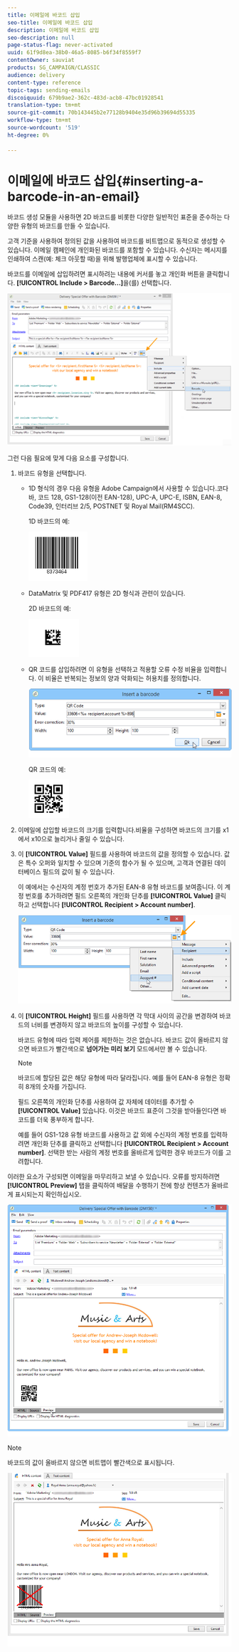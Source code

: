```yaml
---
title: 이메일에 바코드 삽입
seo-title: 이메일에 바코드 삽입
description: 이메일에 바코드 삽입
seo-description: null
page-status-flag: never-activated
uuid: 61f9d8ea-38b0-46a5-8085-b6f34f8559f7
contentOwner: sauviat
products: SG_CAMPAIGN/CLASSIC
audience: delivery
content-type: reference
topic-tags: sending-emails
discoiquuid: 679b9ae2-362c-483d-acb8-47bc01928541
translation-type: tm+mt
source-git-commit: 70b143445b2e77128b9404e35d96b39694d55335
workflow-type: tm+mt
source-wordcount: '519'
ht-degree: 0%

---
```



# 이메일에 바코드 삽입{#inserting-a-barcode-in-an-email}

바코드 생성 모듈을 사용하면 2D 바코드를 비롯한 다양한 일반적인 표준을 준수하는 다양한 유형의 바코드를 만들 수 있습니다.

고객 기준을 사용하여 정의된 값을 사용하여 바코드를 비트맵으로 동적으로 생성할 수 있습니다. 이메일 캠페인에 개인화된 바코드를 포함할 수 있습니다. 수신자는 메시지를 인쇄하여 스캔(예: 체크 아웃할 때)을 위해 발행업체에 표시할 수 있습니다.

바코드를 이메일에 삽입하려면 표시하려는 내용에 커서를 놓고 개인화 버튼을 클릭합니다. **[!UICONTROL Include > Barcode...]**&#x200B;을(를) 선택합니다.

![](assets/barcode_insert_14.png)

그런 다음 필요에 맞게 다음 요소를 구성합니다.

1. 바코드 유형을 선택합니다.

   * 1D 형식의 경우 다음 유형을 Adobe Campaign에서 사용할 수 있습니다.코다바, 코드 128, GS1-128(이전 EAN-128), UPC-A, UPC-E, ISBN, EAN-8, Code39, 인터리브 2/5, POSTNET 및 Royal Mail(RM4SCC).

      1D 바코드의 예:

      ![](assets/barcode_insert_08.png)

   * DataMatrix 및 PDF417 유형은 2D 형식과 관련이 있습니다.

      2D 바코드의 예:

      ![](assets/barcode_insert_09.png)

   * QR 코드를 삽입하려면 이 유형을 선택하고 적용할 오류 수정 비율을 입력합니다. 이 비율은 반복되는 정보의 양과 악화되는 허용치를 정의합니다.

      ![](assets/barcode_insert_06.png)

      QR 코드의 예:

      ![](assets/barcode_insert_12.png)

1. 이메일에 삽입할 바코드의 크기를 입력합니다.비율을 구성하면 바코드의 크기를 x1에서 x10으로 늘리거나 줄일 수 있습니다.
1. 이 **[!UICONTROL Value]** 필드를 사용하여 바코드의 값을 정의할 수 있습니다. 값은 특수 오퍼와 일치할 수 있으며 기준의 함수가 될 수 있으며, 고객과 연결된 데이터베이스 필드의 값이 될 수 있습니다.

   이 예에서는 수신자의 계정 번호가 추가된 EAN-8 유형 바코드를 보여줍니다. 이 계정 번호를 추가하려면 필드 오른쪽의 개인화 단추를 **[!UICONTROL Value]** 클릭하고 선택합니다 **[!UICONTROL Recipient > Account number]**.

   ![](assets/barcode_insert_15.png)

1. 이 **[!UICONTROL Height]** 필드를 사용하면 각 막대 사이의 공간을 변경하여 바코드의 너비를 변경하지 않고 바코드의 높이를 구성할 수 있습니다.

   바코드 유형에 따라 입력 제어를 제한하는 것은 없습니다. 바코드 값이 올바르지 않으면 바코드가 빨간색으로 **넘어가는 미리 보기** 모드에서만 볼 수 있습니다.

   >[!NOTE]
   >
   >바코드에 할당된 값은 해당 유형에 따라 달라집니다. 예를 들어 EAN-8 유형은 정확히 8개의 숫자를 가집니다.
   >
   >필드 오른쪽의 개인화 단추를 사용하여 값 자체에 데이터를 추가할 수 **[!UICONTROL Value]** 있습니다. 이것은 바코드 표준이 그것을 받아들인다면 바코드를 더욱 풍부하게 합니다.
   >
   >예를 들어 GS1-128 유형 바코드를 사용하고 값 외에 수신자의 계정 번호를 입력하려면 개인화 단추를 클릭하고 선택합니다 **[!UICONTROL Recipient > Account number]**. 선택한 받는 사람의 계정 번호를 올바르게 입력한 경우 바코드가 이를 고려합니다.

이러한 요소가 구성되면 이메일을 마무리하고 보낼 수 있습니다. 오류를 방지하려면 **[!UICONTROL Preview]** 탭을 클릭하여 배달을 수행하기 전에 항상 컨텐츠가 올바르게 표시되는지 확인하십시오.

![](assets/barcode_insert_10.png)

>[!NOTE]
>
>바코드의 값이 올바르지 않으면 비트맵이 빨간색으로 표시됩니다.

![](assets/barcode_insert_11.png)
